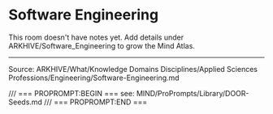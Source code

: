 # Software Engineering

This room doesn't have notes yet. Add details under ARKHIVE/Software_Engineering to grow the Mind Atlas.

---
Source: ARKHIVE/What/Knowledge Domains Disciplines/Applied Sciences Professions/Engineering/Software-Engineering.md

/// === PROPROMPT:BEGIN ===
see: MIND/ProPrompts/Library/DOOR-Seeds.md
/// === PROPROMPT:END ===
